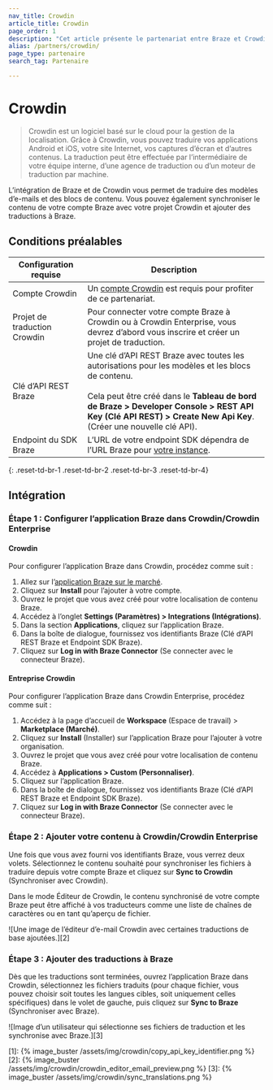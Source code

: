 ```yaml
---
nav_title: Crowdin
article_title: Crowdin
page_order: 1
description: "Cet article présente le partenariat entre Braze et Crowdin, une plateforme logicielle basée sur le cloud qui vous permet d’automatiser la traduction de vos modèles d’e-mail et de vos blocs de contenu dans Braze."
alias: /partners/crowdin/
page_type: partenaire
search_tag: Partenaire

---
```


# Crowdin

> Crowdin est un logiciel basé sur le cloud pour la gestion de la localisation. Grâce à Crowdin, vous pouvez traduire vos applications Android et iOS, votre site Internet, vos captures d’écran et d’autres contenus. La traduction peut être effectuée par l’intermédiaire de votre équipe interne, d’une agence de traduction ou d’un moteur de traduction par machine.

L’intégration de Braze et de Crowdin vous permet de traduire des modèles d’e-mails et des blocs de contenu. Vous pouvez également synchroniser le contenu de votre compte Braze avec votre projet Crowdin et ajouter des traductions à Braze.

## Conditions préalables

| Configuration requise| Description|
| ---| ---|
| Compte Crowdin | Un [compte Crowdin](https://accounts.crowdin.com/register) est requis pour profiter de ce partenariat. |
| Projet de traduction Crowdin | Pour connecter votre compte Braze à Crowdin ou à Crowdin Enterprise, vous devrez d’abord vous inscrire et créer un projet de traduction. |
| Clé d’API REST Braze | Une clé d’API REST Braze avec toutes les autorisations pour les modèles et les blocs de contenu. <br><br> Cela peut être créé dans le **Tableau de bord de Braze > Developer Console > REST API Key (Clé API REST) > Create New Api Key**.  (Créer une nouvelle clé API).|
| Endpoint du SDK Braze | L’URL de votre endpoint SDK dépendra de l’URL Braze pour [votre instance]({{site.baseurl}}/api/basics/#endpoints). |
{: .reset-td-br-1 .reset-td-br-2 .reset-td-br-3  .reset-td-br-4}

## Intégration

### Étape 1 : Configurer l’application Braze dans Crowdin/Crowdin Enterprise

#### Crowdin
Pour configurer l’application Braze dans Crowdin, procédez comme suit :

1. Allez sur l’[application Braze sur le marché](https://crowdin.com/resources#marketplace/braze).
2. Cliquez sur **Install** pour l’ajouter à votre compte.
3. Ouvrez le projet que vous avez créé pour votre localisation de contenu Braze.
4. Accédez à l’onglet **Settings (Paramètres) > Integrations (Intégrations)**.
5. Dans la section **Applications**, cliquez sur l’application Braze.
6. Dans la boîte de dialogue, fournissez vos identifiants Braze (Clé d’API REST Braze et Endpoint SDK Braze).
7. Cliquez sur **Log in with Braze Connector** (Se connecter avec le connecteur Braze). 

#### Entreprise Crowdin
Pour configurer l’application Braze dans Crowdin Enterprise, procédez comme suit :

1. Accédez à la page d’accueil de **Workspace** (Espace de travail) > **Marketplace (Marché)**.
2. Cliquez sur **Install** (Installer) sur l’application Braze pour l’ajouter à votre organisation.
3. Ouvrez le projet que vous avez créé pour votre localisation de contenu Braze.
4. Accédez à **Applications > Custom (Personnaliser)**.
5. Cliquez sur l’application Braze.
6. Dans la boîte de dialogue, fournissez vos identifiants Braze (Clé d’API REST Braze et Endpoint SDK Braze).
7. Cliquez sur **Log in with Braze Connector** (Se connecter avec le connecteur Braze).

### Étape 2 : Ajouter votre contenu à Crowdin/Crowdin Enterprise

Une fois que vous avez fourni vos identifiants Braze, vous verrez deux volets. Sélectionnez le contenu souhaité pour synchroniser les fichiers à traduire depuis votre compte Braze et cliquez sur **Sync to Crowdin** (Synchroniser avec Crowdin).

Dans le mode Éditeur de Crowdin, le contenu synchronisé de votre compte Braze peut être affiché à vos traducteurs comme une liste de chaînes de caractères ou en tant qu’aperçu de fichier.

![Une image de l’éditeur d’e-mail Crowdin avec certaines traductions de base ajoutées.][2]

### Étape 3 : Ajouter des traductions à Braze

Dès que les traductions sont terminées, ouvrez l’application Braze dans Crowdin, sélectionnez les fichiers traduits (pour chaque fichier, vous pouvez choisir soit toutes les langues cibles, soit uniquement celles spécifiques) dans le volet de gauche, puis cliquez sur **Sync to Braze** (Synchroniser avec Braze).

![Image d’un utilisateur qui sélectionne ses fichiers de traduction et les synchronise avec Braze.][3]

[1]: {% image_buster /assets/img/crowdin/copy_api_key_identifier.png %}
[2]: {% image_buster /assets/img/crowdin/crowdin_editor_email_preview.png %}
[3]: {% image_buster /assets/img/crowdin/sync_translations.png %}
